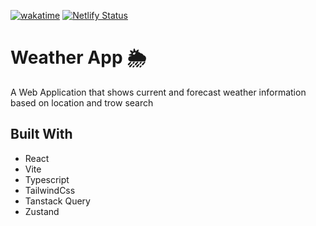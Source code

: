 [![wakatime](https://wakatime.com/badge/user/74e89342-a770-4ad7-80e1-f757c25e64ea/project/018d49cc-bb35-4f48-9fcc-60c9312475cc.svg)](https://wakatime.com/badge/user/74e89342-a770-4ad7-80e1-f757c25e64ea/project/018d49cc-bb35-4f48-9fcc-60c9312475cc) [![Netlify Status](https://api.netlify.com/api/v1/badges/5b33f438-a165-40b6-822c-9602b3be34e9/deploy-status)](https://app.netlify.com/sites/weather-hosein/deploys)
# Weather App 🌦
A Web Application that shows current and forecast weather information based on location and trow search 

## Built With 
- React
- Vite
- Typescript
- TailwindCss
- Tanstack Query
- Zustand


